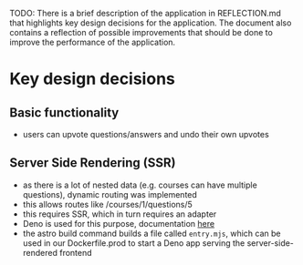 TODO: There is a brief description of the application in REFLECTION.md that highlights key design decisions for the application. The document also contains a reflection of possible improvements that should be done to improve the performance of the application.

# Key design decisions

## Basic functionality

- users can upvote questions/answers and undo their own upvotes

## Server Side Rendering (SSR)

- as there is a lot of nested data (e.g. courses can have multiple questions), dynamic routing was implemented
- this allows routes like /courses/1/questions/5
- this requires SSR, which in turn requires an adapter
- Deno is used for this purpose, documentation [here](https://github.com/denoland/deno-astro-adapter)
- the astro build command builds a file called `entry.mjs`, which can be used in our Dockerfile.prod to start a Deno app serving the server-side-rendered frontend